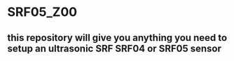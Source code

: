 # SRF05_Z00
## this repository will give you anything you need to setup an ultrasonic SRF SRF04 or SRF05 sensor
